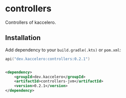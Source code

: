 # controllers

Controllers of kaccelero.

## Installation

Add dependency to your `build.gradle(.kts)` or `pom.xml`:

```kotlin
api("dev.kaccelero:controllers:0.2.1")
```

```xml

<dependency>
    <groupId>dev.kaccelero</groupId>
    <artifactId>controllers-jvm</artifactId>
    <version>0.2.1</version>
</dependency>
```
